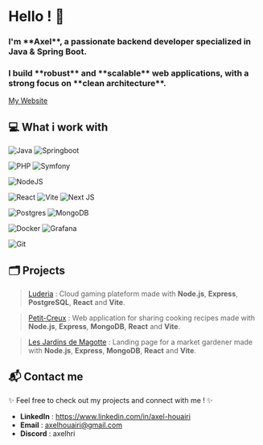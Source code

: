 # Hello ! 👋

<h3>I'm **Axel**, a passionate backend developer specialized in Java & Spring Boot.</h3>

<h3>I build **robust** and **scalable** web applications, with a strong focus on **clean architecture**.</h3>

[My Website](https://axel-houairi.vercel.app/)

## 💻 What i work with

![Java](https://img.shields.io/badge/Java-%23313541?style=for-the-badge&logo=openjdk&logoColor=red) ![Springboot](https://img.shields.io/badge/springboot-6DA55F?style=for-the-badge&logo=springboot&logoColor=white)

![PHP](https://img.shields.io/badge/php-%23777BB4.svg?style=for-the-badge&logo=php&logoColor=white) ![Symfony](https://img.shields.io/badge/symfony-%23000000.svg?style=for-the-badge&logo=symfony&logoColor=white)

![NodeJS](https://img.shields.io/badge/node.js-6DA55F?style=for-the-badge&logo=node.js&logoColor=white)

![React](https://img.shields.io/badge/react-%23323340.svg?style=for-the-badge&logo=react&logoColor=%2361DAFB)
![Vite](https://img.shields.io/badge/vite-%23323380?style=for-the-badge&logo=vite&logoColor=yellow) ![Next JS](https://img.shields.io/badge/Next-black?style=for-the-badge&logo=next.js&logoColor=white)

![Postgres](https://img.shields.io/badge/postgres-%23316192.svg?style=for-the-badge&logo=postgresql&logoColor=white)
![MongoDB](https://img.shields.io/badge/mongodb-%23316132.svg?style=for-the-badge&logo=mongodb&logoColor=white)

![Docker](https://img.shields.io/badge/docker-%230db7ed.svg?style=for-the-badge&logo=docker&logoColor=white) ![Grafana](https://img.shields.io/badge/grafana-%23F46800.svg?style=for-the-badge&logo=grafana&logoColor=white)

![Git](https://img.shields.io/badge/git-%23313541?style=for-the-badge&logo=git&logoColor=red)

## 🗂️​ Projects

> [Luderia]() : Cloud gaming plateform made with **Node.js**, **Express**, **PostgreSQL**, **React** and **Vite**.

> [Petit-Creux](https://petit-creux.vercel.app/) : Web application for sharing cooking recipes made with **Node.js**, **Express**, **MongoDB**, **React** and **Vite**.

> [Les Jardins de Magotte](https://les-jardins-de-magotte.vercel.app/) : Landing page for a market gardener made with **Node.js**, **Express**, **MongoDB**, **React** and **Vite**.

## 📬​ Contact me

✨ Feel free to check out my projects and connect with me ! ✨

- **LinkedIn** : https://www.linkedin.com/in/axel-houairi
- **Email** : axelhouairi@gmail.com
- **Discord** : axelhri
